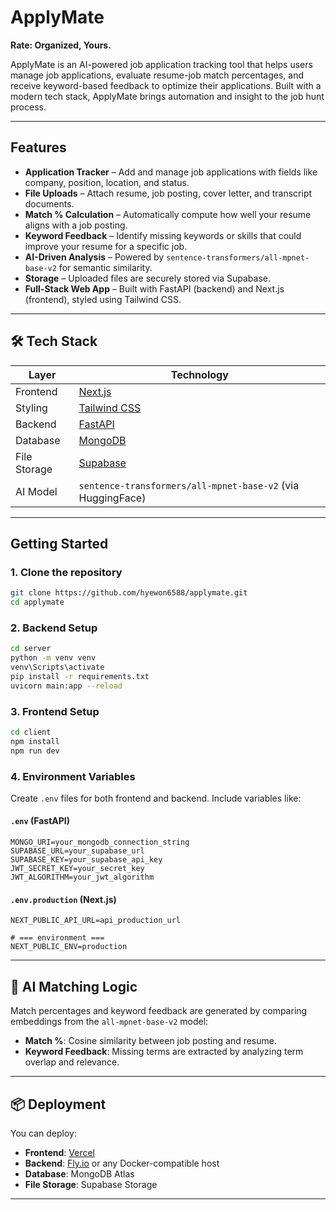 # ApplyMate

**Rate: Organized, Yours.**

ApplyMate is an AI-powered job application tracking tool that helps users manage job applications, evaluate resume-job match percentages, and receive keyword-based feedback to optimize their applications. Built with a modern tech stack, ApplyMate brings automation and insight to the job hunt process.

---

## Features

- **Application Tracker** – Add and manage job applications with fields like company, position, location, and status.
- **File Uploads** – Attach resume, job posting, cover letter, and transcript documents.
- **Match % Calculation** – Automatically compute how well your resume aligns with a job posting.
- **Keyword Feedback** – Identify missing keywords or skills that could improve your resume for a specific job.
- **AI-Driven Analysis** – Powered by `sentence-transformers/all-mpnet-base-v2` for semantic similarity.
- **Storage** – Uploaded files are securely stored via Supabase.
- **Full-Stack Web App** – Built with FastAPI (backend) and Next.js (frontend), styled using Tailwind CSS.

---

## 🛠️ Tech Stack

| Layer        | Technology                                                  |
| ------------ | ----------------------------------------------------------- |
| Frontend     | [Next.js](https://nextjs.org/)                              |
| Styling      | [Tailwind CSS](https://tailwindcss.com/)                    |
| Backend      | [FastAPI](https://fastapi.tiangolo.com/)                    |
| Database     | [MongoDB](https://www.mongodb.com/)                         |
| File Storage | [Supabase](https://supabase.com/)                           |
| AI Model     | `sentence-transformers/all-mpnet-base-v2` (via HuggingFace) |

---

## Getting Started

### 1. Clone the repository

```bash
git clone https://github.com/hyewon6588/applymate.git
cd applymate
```

### 2. Backend Setup

```bash
cd server
python -m venv venv
venv\Scripts\activate
pip install -r requirements.txt
uvicorn main:app --reload
```

### 3. Frontend Setup

```bash
cd client
npm install
npm run dev
```

### 4. Environment Variables

Create `.env` files for both frontend and backend. Include variables like:

#### `.env` (FastAPI)

```env
MONGO_URI=your_mongodb_connection_string
SUPABASE_URL=your_supabase_url
SUPABASE_KEY=your_supabase_api_key
JWT_SECRET_KEY=your_secret_key
JWT_ALGORITHM=your_jwt_algorithm
```

#### `.env.production` (Next.js)

```env
NEXT_PUBLIC_API_URL=api_production_url

# === environment ===
NEXT_PUBLIC_ENV=production
```

---

## 🧪 AI Matching Logic

Match percentages and keyword feedback are generated by comparing embeddings from the `all-mpnet-base-v2` model:

- **Match %**: Cosine similarity between job posting and resume.
- **Keyword Feedback**: Missing terms are extracted by analyzing term overlap and relevance.

---

## 📦 Deployment

You can deploy:

- **Frontend**: [Vercel](https://vercel.com/)
- **Backend**: [Fly.io](https://fly.io/) or any Docker-compatible host
- **Database**: MongoDB Atlas
- **File Storage**: Supabase Storage

---

